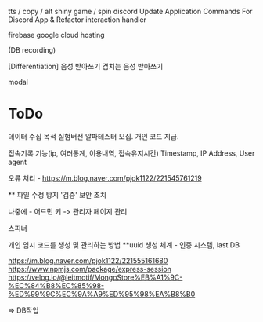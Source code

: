 tts / copy / alt
shiny game / spin discord
Update Application Commands For Discord App & Refactor interaction handler

firebase
google cloud hosting

(DB recording)

[Differentiation]
음성 받아쓰기
겹치는 음성 받아쓰기

modal

# ToDo

데이터 수집 목적 실험버전 알파테스터 모집. 개인 코드 지급.


접속기록 기능(ip, 여러통계, 이용내역, 접속유지시간) Timestamp, IP Address, User agent

오류 처리 - https://m.blog.naver.com/pjok1122/221545761219


** 파일 수정 방지 '검증' 보안 조치

나중에 - 어드민 키 -> 관리자 페이지 관리

스피너

개인 임시 코드를 생성 및 관리하는 방법
**uuid 생성 체계 - 인증 시스템, last DB

https://m.blog.naver.com/pjok1122/221555161680
https://www.npmjs.com/package/express-session
https://velog.io/@leitmotif/MongoStore%EB%A1%9C-%EC%84%B8%EC%85%98-%ED%99%9C%EC%9A%A9%ED%95%98%EA%B8%B0

=> DB작업

